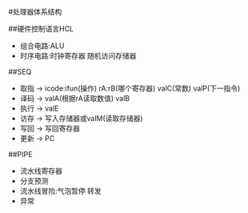 #处理器体系结构

##硬件控制语言HCL
* 组合电路:ALU
* 时序电路:时钟寄存器 随机访问存储器

##SEQ
* 取指 -> icode:ifun(操作) rA:rB(哪个寄存器) valC(常数) valP(下一指令)
* 译码 -> valA(根据rA读取数值) valB
* 执行 -> valE
* 访存 -> 写入存储器或valM(读取存储器)
* 写回 -> 写回寄存器
* 更新 -> PC

##PIPE
* 流水线寄存器
* 分支预测
* 流水线冒险:气泡暂停 转发
* 异常
